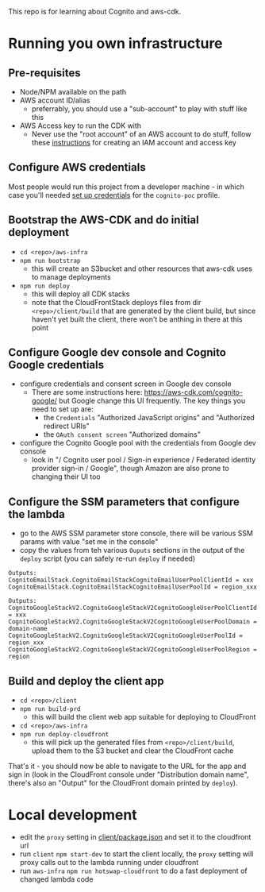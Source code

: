 This repo is for learning about Cognito and aws-cdk.

# Running you own infrastructure

## Pre-requisites

* Node/NPM available on the path
* AWS account ID/alias
  * preferrably, you should use a "sub-account" to play with stuff like this
* AWS Access key to run the CDK with
  * Never use the "root account" of an AWS account to do stuff, follow these
    [instructions](./doc/create-iam-account.md) for creating an IAM account and
    access key

## Configure AWS credentials

Most people would run this project from a developer machine - in which case
you'll needed [set up credentials](./doc/aws-credentials.md) for the 
`cognito-poc` profile.

## Bootstrap the AWS-CDK and do initial deployment
* `cd <repo>/aws-infra`
* `npm run bootstrap`
  * this will create an S3bucket and other resources that aws-cdk uses to manage
  deployments
* `npm run deploy`
  * this will deploy all CDK stacks
  * note that the CloudFrontStack deploys files from dir `<repo>/client/build` 
  that are generated by the client build, but since haven't yet 
  built the client, there won't be anthing in there at this point

## Configure Google dev console and Cognito Google credentials
* configure credentials and consent screen in Google dev console
  * There are some instructions here: https://aws-cdk.com/cognito-google/ but
  Google change this UI frequently.  The key things you need to set up are:
    * the `Credentials` "Authorized JavaScript origins" and 
    "Authorized redirect URIs"
    * the `OAuth consent screen` "Authorized domains"
* configure the Cognito Google pool with the credentials from Google dev console
  * look in "/ Cognito user pool / Sign-in experience / 
  Federated identity provider sign-in / Google", though Amazon are also prone to 
  changing their UI too

## Configure the SSM parameters that configure the lambda
* go to the AWS SSM parameter store console, there will be various SSM params
  with value "set me in the console"
* copy the values from teh various `Ouputs` sections in the output of the 
`deploy` script (you can safely re-run `deploy` if needed)
```
Outputs:
CognitoEmailStack.CognitoEmailStackCognitoEmailUserPoolClientId = xxx
CognitoEmailStack.CognitoEmailStackCognitoEmailUserPoolId = region_xxx

Outputs:
CognitoGoogleStackV2.CognitoGoogleStackV2CognitoGoogleUserPoolClientId = xxx
CognitoGoogleStackV2.CognitoGoogleStackV2CognitoGoogleUserPoolDomain = domain-name
CognitoGoogleStackV2.CognitoGoogleStackV2CognitoGoogleUserPoolId = region_xxx
CognitoGoogleStackV2.CognitoGoogleStackV2CognitoGoogleUserPoolRegion = region
```

## Build and deploy the client app
* `cd <repo>/client`
* `npm run build-prd`
  * this will build the client web app suitable for deploying to CloudFront
* `cd <repo>/aws-infra`
* `npm run deploy-cloudfront`
  * this will pick up the generated files from `<repo>/client/build`, upload
  them to the S3 bucket and clear the CloudFront cache

That's it - you should now be able to navigate to the URL for the app and 
sign in (look in the CloudFront console under "Distribution domain name", 
there's also an "Output" for the CloudFront domain printed by `deploy`).

# Local development 
* edit the `proxy` setting in [client/package.json](./client/package.json) and
set it to the cloudfront url
* run `client` `npm start-dev` to start the client locally, the `proxy` setting 
will proxy calls out to the lambda running under cloudfront
* run `aws-infra` `npm run hotswap-cloudfront` to do a fast deployment of 
changed lambda code


